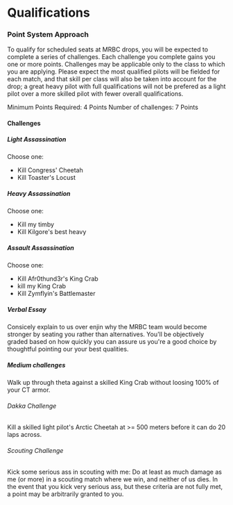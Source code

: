 # Qualifications

### Point System Approach

To qualify for scheduled seats at MRBC drops, you will be expected to complete a series of challenges.  Each challenge you complete gains you one or more points.  Challenges may be applicable only to the class to which you are applying.  Please expect the most qualified pilots will be fielded for each match, and that skill per class will also be taken into account for the drop; a great heavy pilot with full qualifications will not be prefered as a light pilot over a more skilled pilot with fewer overall qualifications.

Minimum Points Required: 4 Points
Number of challenges:  7 Points


#### Challenges

##### Light Assassination
Choose one:
- Kill Congress' Cheetah
- Kill Toaster's Locust

##### Heavy Assassination
Choose one:
- Kill my timby
- Kill Kilgore's best heavy

##### Assault Assassination
Choose one:
- Kill Afr0thund3r's King Crab
- kill my King Crab
- Kill Zymflyin's Battlemaster

##### Verbal Essay
Consicely explain to us over enjin why the MRBC team would become stronger by seating you rather than alternatives.  You'll be objectively graded based on how quickly you can assure us you're a good choice by thoughtful pointing our your best qualities.

##### Medium challenges
Walk up through theta against a skilled King Crab without loosing 100% of your CT armor.

###### Dakka Challenge
Kill a skilled light pilot's Arctic Cheetah at >= 500 meters before it can do 20 laps across.

###### Scouting Challenge
Kick some serious ass in scouting with me:  Do at least as much damage as me (or more) in a scouting match where we win, and neither of us dies.  In the event that you kick very serious ass, but these criteria are not fully met, a point may be arbitrarily granted to you.


